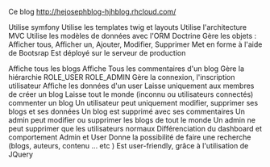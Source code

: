 Ce blog http://hejosephblog-hjhblog.rhcloud.com/

Utilise symfony
Utilise les templates twig et layouts
Utilise l'architecture MVC
Utilise les modèles de données avec l'ORM Doctrine
Gère les objets : Afficher tous, Afficher un, Ajouter, Modifier, Supprimer
Met en forme à l'aide de Bootsrap
Est déployé sur le serveur de production

Affiche tous les blogs
Affiche Tous les commentaires d'un blog
Gère la hiérarchie ROLE_USER ROLE_ADMIN
Gère la connexion, l'inscription utilisateur
Affiche les données d'un user
Laisse uniquement aux membres de créer un blog
Laisse tout le monde (inconnu ou utilisateurs connectés) commenter un blog
Un utilisateur peut uniquement modifier, supprimer ses blogs et ses données
Un blog est supprimé avec ses commentaires
Un admin peut modifier ou supprimer les blogs de tout le monde
Un admin ne peut supprimer que les utilisateurs normaux
Différenciation du dashboard et comportement Admin et User
Donne la possibilité de faire une recherche (blogs, auteurs, contenu ... etc )
Est user-friendly, grâce à l'utilisation de JQuery

